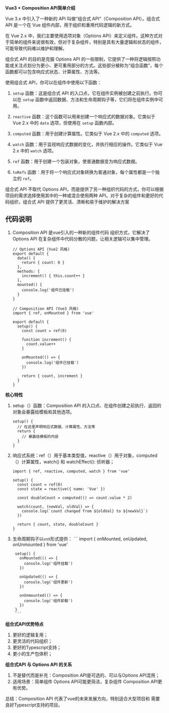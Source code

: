 **Vue3 + Composition API简单介绍**

Vue 3.x 中引入了一种新的 API 叫做“组合式 API”（Composition API）。组合式 API 是一个在 Vue 组件内部，用于组织和重用代码逻辑的新方式。

在 Vue 2.x 中，我们主要使用选项对象（Options API）来定义组件。这种方式对于简单的组件来说很有效，但对于复杂组件，特别是具有大量逻辑和状态的组件，可能导致代码难以维护和理解。

组合式 API 的目的是克服 Options API 的一些限制，它提供了一种将逻辑按照功能或关注点划分为更小、更可重用部分的方式。这些部分被称为“组合函数”，每个函数都可以包含响应式状态、计算属性、方法等。

使用组合式 API，你可以在组件中使用以下函数：

1. `setup` 函数：这是组合式 API 的入口点，它在组件实例被创建之前执行。你可以在 `setup` 函数中返回数据、方法和生命周期钩子等，它们将在组件实例中可用。

2. `reactive` 函数：这个函数可以用来创建一个响应式的数据对象。它类似于 Vue 2.x 中的 `data` 选项，但使用在 `setup` 函数内部。

3. `computed` 函数：用于创建计算属性。它类似于 Vue 2.x 中的 `computed` 选项。

4. `watch` 函数：用于监视响应式数据的变化，并执行相应的操作。它类似于 Vue 2.x 中的 `watch` 选项。

5. `ref` 函数：用于创建一个包装对象，使普通数据变为响应式数据。

6. `toRefs` 函数：用于将一个响应式对象转换为普通对象，每个属性都是一个独立的 `ref`。

组合式 API 不取代 Options API，而是提供了另一种组织代码的方式，你可以根据项目的需求选择使用其中的一种或混合使用两种 API。对于复杂的组件和更好的代码组织，组合式 API 提供了更灵活、清晰和易于维护的解决方案

代码说明
---

1. Composition API 是vue引入的一种新的组件代码 组织方式，它解决了Options API 在复杂组件中代码分散的问题，让相关逻辑可以集中管理。
    ```
    // Options API (Vue2 风格)
    export default {
      data() {
        return { count: 0 }
      },
      methods: {
        increment() { this.count++ }
      },
      mounted() {
        console.log('组件已挂载')
      }
    }
    
    // Composition API (Vue3 风格)
    import { ref, onMounted } from 'vue'
    
    export default {
      setup() {
        const count = ref(0)
        
        function increment() {
          count.value++
        }
        
        onMounted(() => {
          console.log('组件已挂载')
        })
        
        return { count, increment }
      }
    }
    ```

**核心特性**
1. setup（）函数：Composition API 的入口点、在组件创建之前执行、返回的对象会暴露给模板和其他选项。
    ```
    setup() {
      // 在这里声明响应式数据、计算属性、方法等
      return {
        // 暴露给模板的内容
      }
    }
    ```
2. 响应式系统：ref（）用于基本类型值，reactive（）用于对象，computed（）计算属性，watch() 和 watchEffect(): 侦听器；
    ```
    import { ref, reactive, computed, watch } from 'vue'
    
    setup() {
      const count = ref(0)
      const state = reactive({ name: 'Vue' })
      
      const doubleCount = computed(() => count.value * 2)
      
      watch(count, (newVal, oldVal) => {
        console.log(`count changed from ${oldVal} to ${newVal}`)
      })
      
      return { count, state, doubleCount }
    }
    ```
3. 生命周期钩子以`onX`形式提供：
        ```
        import { onMounted, onUpdated, onUnmounted } from 'vue'
        
        setup() {
          onMounted(() => {
            console.log('组件挂载')
          })
          
          onUpdated(() => {
            console.log('组件更新')
          })
          
          onUnmounted(() => {
            console.log('组件卸载')
          })
        }
        ```

**组合式API优势特点**
1. 更好的逻辑复用；
2. 更灵活的代码组织；
3. 更好的Typescript支持；
4. 更小的生产包体积；


**组合式API 与 Options API 的关系**
1. 不是替代而是补充：Composition API是可选的、可以与Options API混用；
2. 适用场景：简单组件 Options API可能更简洁，复杂组件 Composition API更有优势。

总结：Composition API 代表了vue的未来发展方向，特别适合大型项目和 需要良好Typescript支持的项目。









